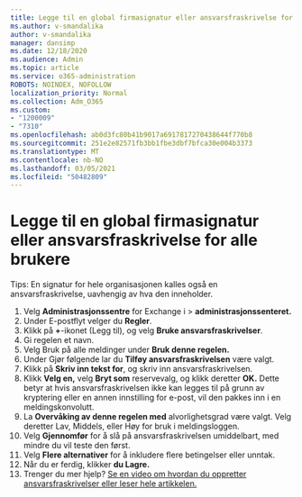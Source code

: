```yaml
---
title: Legge til en global firmasignatur eller ansvarsfraskrivelse for alle brukere
ms.author: v-smandalika
author: v-smandalika
manager: dansimp
ms.date: 12/18/2020
ms.audience: Admin
ms.topic: article
ms.service: o365-administration
ROBOTS: NOINDEX, NOFOLLOW
localization_priority: Normal
ms.collection: Adm_O365
ms.custom:
- "1200009"
- "7310"
ms.openlocfilehash: ab0d3fc80b41b9017a6917817270438644f770b8
ms.sourcegitcommit: 251e2e82571fb3bb1fbe3dbf7bfca30e004b3373
ms.translationtype: MT
ms.contentlocale: nb-NO
ms.lasthandoff: 03/05/2021
ms.locfileid: "50482809"
---
```

# <a name="add-a-global-company-signature-or-disclaimer-for-all-users"></a>Legge til en global firmasignatur eller ansvarsfraskrivelse for alle brukere

Tips: En signatur for hele organisasjonen kalles også en ansvarsfraskrivelse, uavhengig av hva den inneholder.

1. Velg **Administrasjonssentre** for Exchange i  >  **administrasjonssenteret.**
2. Under E-postflyt velger du **Regler**.
3. Klikk på **+**-ikonet (Legg til), og velg **Bruke ansvarsfraskrivelser**.
4. Gi regelen et navn.
5. Velg Bruk på alle meldinger under **Bruk denne regelen.**
6. Under Gjør følgende lar du **Tilføy ansvarsfraskrivelsen** være valgt.
7. Klikk på **Skriv inn tekst for**, og skriv inn ansvarsfraskrivelsen.
8. Klikk **Velg en,** velg **Bryt som** reservevalg, og klikk deretter **OK.** Dette betyr at hvis ansvarsfraskrivelsen ikke kan legges til på grunn av kryptering eller en annen innstilling for e-post, vil den pakkes inn i en meldingskonvolutt.
9. La **Overvåking av denne regelen med** alvorlighetsgrad være valgt. Velg deretter Lav, Middels, eller Høy for bruk i meldingsloggen.
10. Velg **Gjennomfør** for å slå på ansvarsfraskrivelsen umiddelbart, med mindre du vil teste den først.
11. Velg **Flere alternativer** for å inkludere flere betingelser eller unntak.
12. Når du er ferdig, klikker **du Lagre.**
13. Trenger du mer hjelp? [Se en video om hvordan du oppretter ansvarsfraskrivelser eller leser hele artikkelen.](https://support.office.com/article/2d75860f-c527-4352-a7f6-73eba54c0c72?wt.mc_id=Chat_GlobalSignature)